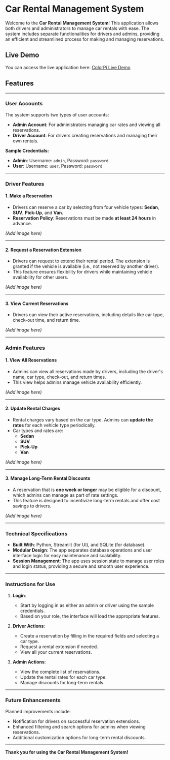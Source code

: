 # **Car Rental Management System**

Welcome to the **Car Rental Management System**! This application allows both drivers and administrators to manage car rentals with ease. The system includes separate functionalities for drivers and admins, providing an efficient and streamlined process for making and managing reservations.
## **Live Demo**
You can access the live application here: [ColorPi Live Demo](https://carrentalsystem.streamlit.app/)
## **Features**

---

### **User Accounts**
The system supports two types of user accounts:
- **Admin Account**: For administrators managing car rates and viewing all reservations.
- **Driver Account**: For drivers creating reservations and managing their own rentals.

**Sample Credentials:**
- **Admin**: Username: `admin`, Password: `password`
- **User**: Username: `user`, Password: `password`

---

### **Driver Features**

#### **1. Make a Reservation**
   - Drivers can reserve a car by selecting from four vehicle types: **Sedan**, **SUV**, **Pick-Up**, and **Van**.
   - **Reservation Policy**: Reservations must be made **at least 24 hours** in advance.

   _(Add image here)_

---

#### **2. Request a Reservation Extension**
   - Drivers can request to extend their rental period. The extension is granted if the vehicle is available (i.e., not reserved by another driver).
   - This feature ensures flexibility for drivers while maintaining vehicle availability for other users.

   _(Add image here)_

---

#### **3. View Current Reservations**
   - Drivers can view their active reservations, including details like car type, check-out time, and return time.

   _(Add image here)_

---

### **Admin Features**

#### **1. View All Reservations**
   - Admins can view all reservations made by drivers, including the driver's name, car type, check-out, and return times.
   - This view helps admins manage vehicle availability efficiently.

   _(Add image here)_

---

#### **2. Update Rental Charges**
   - Rental charges vary based on the car type. Admins can **update the rates** for each vehicle type periodically.
   - Car types and rates are:
     - **Sedan**
     - **SUV**
     - **Pick-Up**
     - **Van**

   _(Add image here)_

---

#### **3. Manage Long-Term Rental Discounts**
   - A reservation that is **one week or longer** may be eligible for a discount, which admins can manage as part of rate settings.
   - This feature is designed to incentivize long-term rentals and offer cost savings to drivers.

   _(Add image here)_

---

### **Technical Specifications**

- **Built With**: Python, Streamlit (for UI), and SQLite (for database).
- **Modular Design**: The app separates database operations and user interface logic for easy maintenance and scalability.
- **Session Management**: The app uses session state to manage user roles and login status, providing a secure and smooth user experience.

---

### **Instructions for Use**

1. **Login**:
   - Start by logging in as either an admin or driver using the sample credentials.
   - Based on your role, the interface will load the appropriate features.

2. **Driver Actions**:
   - Create a reservation by filling in the required fields and selecting a car type.
   - Request a rental extension if needed.
   - View all your current reservations.

3. **Admin Actions**:
   - View the complete list of reservations.
   - Update the rental rates for each car type.
   - Manage discounts for long-term rentals.

---

### **Future Enhancements**
Planned improvements include:
- Notification for drivers on successful reservation extensions.
- Enhanced filtering and search options for admins when viewing reservations.
- Additional customization options for long-term rental discounts.

---

**Thank you for using the Car Rental Management System!**
